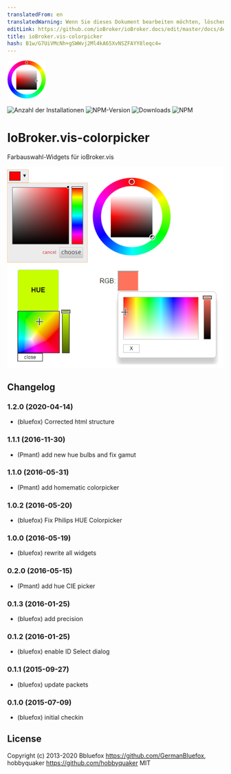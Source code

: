 ```yaml
---
translatedFrom: en
translatedWarning: Wenn Sie dieses Dokument bearbeiten möchten, löschen Sie bitte das Feld "translationsFrom". Andernfalls wird dieses Dokument automatisch erneut übersetzt
editLink: https://github.com/ioBroker/ioBroker.docs/edit/master/docs/de/adapterref/iobroker.vis-colorpicker/README.md
title: ioBroker.vis-colorpicker
hash: B1w/G7UiVMcNh+gSWWvj2Ml4kA65XvNSZFAYY8leqc4=
---
```

![Logo](../../../en/adapterref/iobroker.vis-colorpicker/admin/colorpicker.png)

![Anzahl der Installationen](http://iobroker.live/badges/vis-colorpicker-stable.svg)
![NPM-Version](http://img.shields.io/npm/v/iobroker.vis-colorpicker.svg)
![Downloads](https://img.shields.io/npm/dm/iobroker.vis-colorpicker.svg)
![NPM](https://nodei.co/npm/iobroker.vis-colorpicker.png?downloads=true)

# IoBroker.vis-colorpicker
Farbauswahl-Widgets für ioBroker.vis

![Beispiel](../../../en/adapterref/iobroker.vis-colorpicker/img/widgets.png)

## Changelog
### 1.2.0 (2020-04-14)
- (bluefox) Corrected html structure

### 1.1.1 (2016-11-30)
- (Pmant) add new hue bulbs and fix gamut

### 1.1.0 (2016-05-31)
- (Pmant) add homematic colorpicker

### 1.0.2 (2016-05-20)
- (bluefox) Fix Philips HUE Colorpicker

### 1.0.0 (2016-05-19)
- (bluefox) rewrite all widgets

### 0.2.0 (2016-05-15)
- (Pmant) add hue CIE picker

### 0.1.3 (2016-01-25)
- (bluefox) add precision

### 0.1.2 (2016-01-25)
- (bluefox) enable ID Select dialog

### 0.1.1 (2015-09-27)
- (bluefox) update packets

### 0.1.0 (2015-07-09)
- (bluefox) initial checkin

## License
 Copyright (c) 2013-2020 Bbluefox https://github.com/GermanBluefox, hobbyquaker https://github.com/hobbyquaker
 MIT